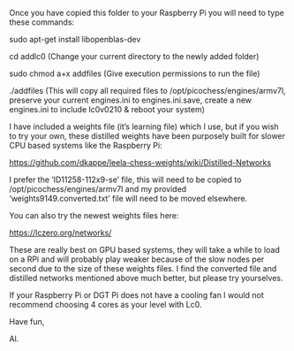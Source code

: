 Once you have copied this folder to your Raspberry Pi you will need to type these commands:
 
sudo apt-get install libopenblas-dev
 
cd addlc0     (Change your current directory to the newly added folder) 
 
sudo chmod a+x addfiles     (Give execution permissions to run the file) 
 
./addfiles     (This will copy all required files to /opt/picochess/engines/armv7l, preserve your current engines.ini to engines.ini.save, create a new engines.ini to include lc0v0210 & reboot your system) 
 
I have included a weights file (it’s learning file) which I use, but if you wish to try your own, these distilled weights have been purposely built for slower CPU based systems like the Raspberry Pi:
  
https://github.com/dkappe/leela-chess-weights/wiki/Distilled-Networks 
 
I prefer the ‘ID11258-112x9-se’ file, this will need to be copied to /opt/picochess/engines/armv7l and my provided ‘weights9149.converted.txt’ file will need to be moved elsewhere.
  
You can also try the newest weights files here: 
 
https://lczero.org/networks/ 
 
These are really best on GPU based systems, they will take a while to load on a RPi and will probably play weaker because of the slow nodes per second due to the size of these weights files. I find the converted file and distilled networks mentioned above much better, but please try yourselves. 
 
If your Raspberry Pi or DGT Pi does not have a cooling fan I would not recommend choosing 4 cores as your level with Lc0. 
 
 
Have fun, 
 
Al.
